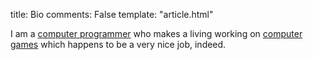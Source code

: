 title: Bio 
comments: False
template: "article.html"

I am a [computer programmer][career] who makes a living working on [computer games][games] which happens to be a very nice job, indeed. 

[career]: http://www.nathanrosspowell.com/career "Nathan's Career"
[games]: http://www.nathanrosspowell.com/games "Nathan's Games"
